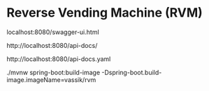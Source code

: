 # Reverse Vending Machine (RVM)

localhost:8080/swagger-ui.html

http://localhost:8080/api-docs/

http://localhost:8080/api-docs.yaml


./mvnw spring-boot:build-image -Dspring-boot.build-image.imageName=vassik/rvm


